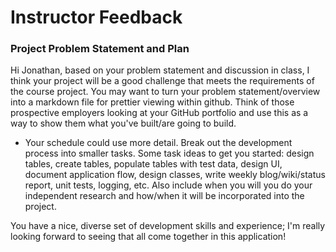 # Instructor Feedback

### Project Problem Statement and Plan

Hi Jonathan, based on your problem statement and discussion in class, I think your project will be a good challenge that meets the requirements of the course project. You may want to turn your problem statement/overview into a markdown file for prettier viewing within github.  Think of those prospective employers looking at your GitHub portfolio and use this as a way to show them what you've built/are going to build.

* Your schedule could use more detail. Break out the development process into smaller tasks. Some task ideas to get you started: design tables, create tables, populate tables with test data, design UI, document application flow, design classes, write weekly blog/wiki/status report, unit tests, logging, etc. Also include when you will you do your independent research and how/when it will be incorporated into the project.

You have a nice, diverse set of development skills and experience; I'm really looking forward to seeing that all come together in this application!